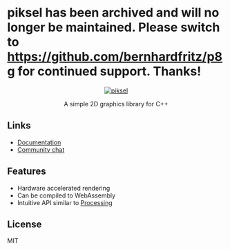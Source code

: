 # piksel has been archived and will no longer be maintained. Please switch to https://github.com/bernhardfritz/p8g for continued support. Thanks!

<p align="center">
  <a href="https://bernhardfritz.github.io/piksel/">
    <img alt="piksel" src="./docs/_media/logo.svg">
  </a>
</p>

<p align="center">
  A simple 2D graphics library for C++
</p>

## Links

- [Documentation](https://bernhardfritz.github.io/piksel/)
- [Community chat](https://gitter.im/every-piksel-counts/Lobby)

## Features

- Hardware accelerated rendering
- Can be compiled to WebAssembly
- Intuitive API similar to [Processing](https://processing.org/)

## License

MIT
